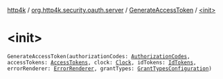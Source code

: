 [http4k](../../index.md) / [org.http4k.security.oauth.server](../index.md) / [GenerateAccessToken](index.md) / [&lt;init&gt;](./-init-.md)

# &lt;init&gt;

`GenerateAccessToken(authorizationCodes: `[`AuthorizationCodes`](../-authorization-codes/index.md)`, accessTokens: `[`AccessTokens`](../-access-tokens/index.md)`, clock: `[`Clock`](https://docs.oracle.com/javase/9/docs/api/java/time/Clock.html)`, idTokens: `[`IdTokens`](../-id-tokens/index.md)`, errorRenderer: `[`ErrorRenderer`](../-error-renderer/index.md)`, grantTypes: `[`GrantTypesConfiguration`](../../org.http4k.security.oauth.server.accesstoken/-grant-types-configuration/index.md)`)`